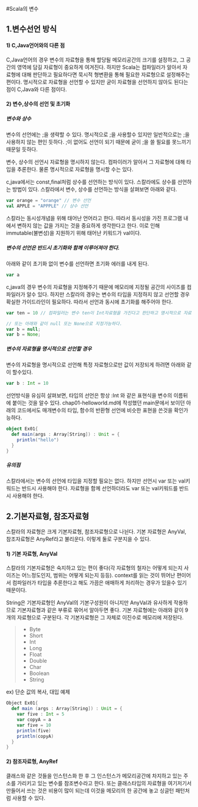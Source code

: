 #Scala의 변수
## 1.변수선언 방식
#### 1) C,Java언어와의 다른 점
C,Java언어의 경우 변수의 자료형을 통해 할당될 메모리공간의 크기를 설정하고, 그 공간의 영역에 담길 자료형이 중요하게 여겨진다. 하지만 Scala는 컴파일러가 알아서 자료형에 대해 판단하고 필요하다면 묵시적 형변환을 통해 필요한 자료형으로 설정해주는 편이다. 명시적으로 자료형을 선언할 수 있지만 굳이 자료형을 선언하지 않아도 된다는 점이 C,Java와 다른 점이다.  

#### 2) 변수,상수의 선언 및 초기화
##### 변수와 상수
변수의 선언에는 ;을 생략할 수 있다. 명시적으로 ;을 사용할수 있지만 일반적으로는 ;을 사용하지 않는 편인 듯하다. ;이 없어도 선언이 되기 때문에 굳이 ;을 쓸 필요를 못느끼기 때문일 듯하다.  

변수, 상수의 선언시 자료형을 명시하지 않는다. 컴파이러가 알아서 그 자료형에 대해 타입을 추론한다. 물론 명시적으로 자료형을 명시할 수는 있다.

c,java에서는 const,final처럼 상수를 선언하는 방식이 있다. 스칼라에도 상수를 선언하는 방법이 있다. 스칼라에서 변수, 상수를 선언하는 방식을 살펴보면 아래와 같다.  

```scala
var orange = "orange" // 변수 선언
val APPLE = "APPPLE" // 상수 선언
```

스칼라는 동시성개념을 위해 태어난 언어라고 한다. 따라서 동시성을 가진 프로그램 내에서 변하지 않는 값을 가지는 것을 중요하게 생각한다고 한다. 이로 인해 immutable(불변성)을 지원하기 위해 태어난 키워드가 val이다.  

##### 변수의 선언은 반드시 초기화와 함께 이루어져야 한다.
아래와 같이 초기화 없이 변수를 선언하면 초기화 에러를 내게 된다.  
```scala
var a
```

c,java의 경우 변수의 자료형을 지정해주기 때문에 메모리에 지정될 공간의 사이즈를 컴파일러가 알수 있다. 하지만 스칼라의 경우는 변수의 타입을 지정하지 않고 선언할 경우 확실한 가이드라인이 필요하다. 따라서 선언과 동시에 초기화를 해주어야 한다.  

```scala
var ten = 10 // 컴파일러는 변수 ten이 Int자료형을 가진다고 판단하고 명시적으로 자료형을 지정하지 않아도 Int로 인식한다.

// 또는 아래와 같이 null 또는 None으로 지정가능하다.
var b = null;
var b = None;
```
  
##### 변수의 자료형을 명시적으로 선언할 경우
변수의 자료형을 명시적으로 선언해 특정 자료형으로만 값이 저장되게 하려면 아래와 같이 할수있다.  

```scala
var b : Int = 10
```
선언방식을 유심히 살펴보면, 타입의 선언은 항상 :Int 와 같은 표현식을 변수의 이름뒤에 붙이는 것을 알수 있다. chap01-helloworld.md에 작성했던 main문에서 보이던 아래의 코드에서도 매개변수의 타입, 함수의 반환형 선언에 비슷한 표현을 쓴것을 확인가능하다.  

```scala
object Ex01{
  def main(args : Array[String]) : Unit = {
    println("hello")
  }
}
```

##### 유의점
스칼라에서는 변수의 선언에 타입을 지정할 필요는 없다. 하지만 선언시 var 또는 val키워드는 반드시 사용해야 한다. 자료형을 함께 선언하더라도 var 또는 val키워드를 반드시 사용해야 한다.  

## 2.기본자료형, 참조자료형
스칼라의 자료형은 크게 기본자료형, 참조자료형으로 나뉜다. 기본 자료형은 AnyVal, 참조자료형은 AnyRef라고 불리운다. 이렇게 둘로 구분지을 수 있다.  

#### 1) 기본 자료형, AnyVal
스칼라의 기본자료형은 숙지하고 있는 편이 좋다(각 자료형의 철자는 어떻게 되는지 사이즈는 어느정도인지, 범위는 어떻게 되는지 등등). context를 읽는 것이 뛰어난 편이어서 컴파일러가 타입을 추론한다고 해도 가끔은 애매하게 처리하는 경우가 있을수 있기 때문이다.  

String은 기본자료형인 AnyVal의 기본구성원이 아니지만 AnyVal과 유사하게 작용하므로 기본자료형과 같은 부류로 묶어서 알아두면 좋다. 기본 자료형에는 아래와 같이 9개의 자료형으로 구분된다. 각 기본자료형은 그 자체로 이진수로 메모리에 저장된다.  

> * Byte
> * Short
> * Int
> * Long
> * Float
> * Double
> * Char
> * Boolean
> * String

ex) 단순 값의 복사, 대입 예제
```scala
Object Ex01{
  def main (args : Array[String]) : Unit = {
    var five : Int = 5
    var copyA = a
    var five = 10
    println(five)
    println(copyA)
  }
}
```

#### 2) 참조자료형, AnyRef  
클래스와 같은 것들을 인스턴스화 한 후 그 인스턴스가 메모리공간에 차지하고 있는 주소를 가리키고 있는 변수를 참조변수라고 한다. 또는 클래스타입의 자료형을 여기저기서 만들어서 쓰는 것은 비용이 많이 되는데 이것을 메모리의 한 공간에 놓고 싱글턴 패턴처럼 사용할 수 있다.





